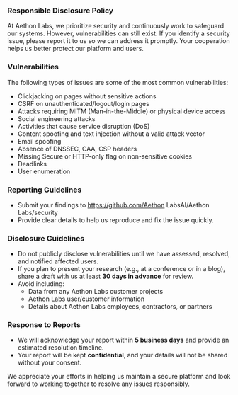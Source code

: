 ### Responsible Disclosure Policy  

At Aethon Labs, we prioritize security and continuously work to safeguard our systems. However, vulnerabilities can still exist. If you identify a security issue, please report it to us so we can address it promptly. Your cooperation helps us better protect our platform and users.  

### Vulnerabilities  

The following types of issues are some of the most common vulnerabilities:

- Clickjacking on pages without sensitive actions  
- CSRF on unauthenticated/logout/login pages  
- Attacks requiring MITM (Man-in-the-Middle) or physical device access  
- Social engineering attacks  
- Activities that cause service disruption (DoS)  
- Content spoofing and text injection without a valid attack vector  
- Email spoofing  
- Absence of DNSSEC, CAA, CSP headers  
- Missing Secure or HTTP-only flag on non-sensitive cookies  
- Deadlinks  
- User enumeration  

### Reporting Guidelines  

- Submit your findings to https://github.com/Aethon LabsAI/Aethon Labs/security
- Provide clear details to help us reproduce and fix the issue quickly.  

### Disclosure Guidelines  

- Do not publicly disclose vulnerabilities until we have assessed, resolved, and notified affected users.  
- If you plan to present your research (e.g., at a conference or in a blog), share a draft with us at least **30 days in advance** for review.  
- Avoid including:  
  - Data from any Aethon Labs customer projects  
  - Aethon Labs user/customer information  
  - Details about Aethon Labs employees, contractors, or partners  

### Response to Reports  

- We will acknowledge your report within **5 business days** and provide an estimated resolution timeline.  
- Your report will be kept **confidential**, and your details will not be shared without your consent.
  
We appreciate your efforts in helping us maintain a secure platform and look forward to working together to resolve any issues responsibly.  
